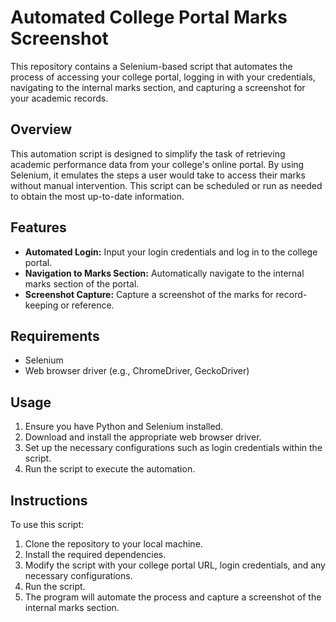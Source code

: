 # Automated College Portal Marks Screenshot

This repository contains a Selenium-based script that automates the process of accessing your college portal, logging in with your credentials, navigating to the internal marks section, and capturing a screenshot for your academic records.

## Overview

This automation script is designed to simplify the task of retrieving academic performance data from your college's online portal. By using Selenium, it emulates the steps a user would take to access their marks without manual intervention. This script can be scheduled or run as needed to obtain the most up-to-date information.

## Features

- **Automated Login:** Input your login credentials and log in to the college portal.
- **Navigation to Marks Section:** Automatically navigate to the internal marks section of the portal.
- **Screenshot Capture:** Capture a screenshot of the marks for record-keeping or reference.

## Requirements

- Selenium
- Web browser driver (e.g., ChromeDriver, GeckoDriver)

## Usage

1. Ensure you have Python and Selenium installed.
2. Download and install the appropriate web browser driver.
3. Set up the necessary configurations such as login credentials within the script.
4. Run the script to execute the automation.

## Instructions

To use this script:

1. Clone the repository to your local machine.
2. Install the required dependencies.
3. Modify the script with your college portal URL, login credentials, and any necessary configurations.
4. Run the script.
5. The program will automate the process and capture a screenshot of the internal marks section.
